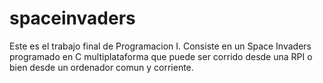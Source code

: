 # spaceinvaders
Este es el trabajo final de Programacion I. Consiste en un Space Invaders programado en C multiplataforma que puede ser corrido desde una RPI o bien desde un ordenador comun y corriente.
